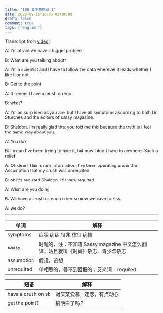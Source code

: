 ```yaml
---
title: "100 篇字幕挑战 1"
date: 2023-09-15T16:06:02+08:00
draft: false
comment: true
tags: ["english"]
---
```


Transcript from [video](https://www.youtube.com/watch?v=9zPc2xjVpCY):)

A: I'm afraid we have a bigger problem.

B: What are you talking about?

A: I'm a scientist and I have to follow the data wherever it leads whether I like it or not.

B: Get to the point

A: It seems I have a crush on you

B: what?

A: I'm as surprised as you are, but I have all symptoms according to both Dr Sturches and the editors of sassy magazine.

B: Sheldon. I'm really glad that you told me this because the truth is I feel the same way about you.

A: You do?

B: I mean I've been trying to hide it, but now I don't have to anymore. Such a relief!

A: Oh dear! This is new information. I've been operating under the Assumption that my crush was unrequited

B: oh it's requited Sheldon. It's very requited.

A: What are you doing

B: We have a crush on each other so now we have to kiss.

A: we do?

---

单词          | 解释
------------- | -------------------------------
symptoms      | 症状 病症 征兆 体征 病情
sassy         | 时髦的，注：不知道 Sassy magazine 中文怎么翻译，姑且就叫《时尚》杂志，青少年杂志
assumption    | 假设，设想
unrequited    | 单相思的，得不到回报的；反义词 - requited 
 

短语               | 解释
------------------ | ----------------------
have a crush on sb | 对某某爱慕，迷恋，有点动心
get the point?     | 搞明白了吗？



